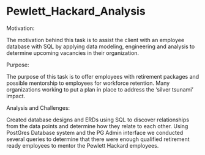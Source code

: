 # Pewlett_Hackard_Analysis
Motivation:

The motivation behind this task is to assist the client with an employee database with SQL by applying data modeling, engineering and analysis to determine upcoming vacancies in their organization.

Purpose: 

The purpose of this task is to offer employees with retirement packages and possible mentorship to employees for workforce retention. Many organizations working to put a plan in place to address the ‘silver tsunami’ impact. 

Analysis and Challenges: 

Created database designs and ERDs using SQL to discover relationships from the data points and determine how they relate to each other. Using PostGres Database system and the PG Admin interface we conducted several queries to determine that there were enough qualified retirement ready employees to mentor the Pewlett Hackard employees.
